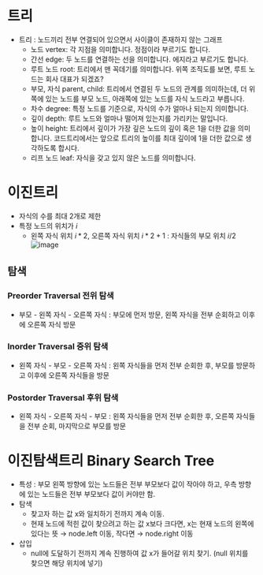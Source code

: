 # 트리
- 트리 : 노드끼리 전부 연결되어 있으면서 사이클이 존재하지 않는 그래프
  + 노드 vertex: 각 지점을 의미합니다. 정점이라 부르기도 합니다.
  + 간선 edge: 두 노드를 연결하는 선을 의미합니다. 에지라고 부르기도 합니다.
  + 루트 노드 root: 트리에서 맨 꼭데기를 의미합니다. 위쪽 조직도를 보면, 루트 노드는 회사 대표가 되겠죠?
  + 부모, 자식 parent, child: 트리에서 연결된 두 노드의 관계를 의미하는데, 더 위쪽에 있는 노드를 부모 노드, 아래쪽에 있는 노드를 자식 노드라고 부릅니다.
  + 차수 degree: 특정 노드를 기준으로, 자식의 수가 얼마나 되는지 의미합니다.
  + 깊이 depth: 루트 노드와 얼마나 떨어져 있는지를 가리키는 말입니다.
  + 높이 height: 트리에서 깊이가 가장 깊은 노드의 깊이 혹은 1을 더한 값을 의미합니다. 코드트리에서는 앞으로 트리의 높이를 최대 깊이에 1을 더한 값으로 생각하도록 합시다.
  + 리프 노드 leaf: 자식을 갖고 있지 않은 노드를 의미합니다.

# 이진트리
- 자식의 수를 최대 2개로 제한
- 특정 노드의 위치가 $i$
  + 왼쪽 자식 위치 $i*2$, 오른쪽 자식 위치 $i*2+1$ : 자식들의 부모 위치 $i/2$
![image](https://github.com/user-attachments/assets/dad2f584-7ded-4bd0-b3c0-4c6847e48e25)


## 탐색
### Preorder Traversal 전위 탐색
- 부모 - 왼쪽 자식 - 오른쪽 자식 : 부모에 먼저 방문, 왼쪽 자식을 전부 순회하고 이후에 오른쪽 자식 방문
### Inorder Traversal 중위 탐색
- 왼쪽 자식 - 부모 - 오른쪽 자식 : 왼쪽 자식들을 먼저 전부 순회한 후, 부모를 방문하고 이후에 오른쪽 자식들을 방문
### Postorder Traversal 후위 탐색
- 왼쪽 자식 - 오른쪽 자식 - 부모 : 왼쪽 자식들을 먼저 전부 순회한 후, 오른쪽 자식들을 전부 순회, 마지막으로 부모를 방문


# 이진탐색트리 Binary Search Tree
- 특성 : 부모 왼쪽 방향에 있는 노드들은 전부 부모보다 값이 작아야 하고, 우측 방향에 있는 노드들은 전부 부모보다 값이 커야만 함.
- 탐색
  + 찾고자 하는 값 x와 일치하기 전까지 계속 이동.
  + 현재 노드에 적힌 값이 찾으려고 하는 값 x보다 크다면, x는 현재 노드의 왼쪽에 있다는 뜻 → node.left 이동, 작다면 → node.right 이동
- 삽입
  + null에 도달하기 전까지 계속 진행하여 값 x가 들어갈 위치 찾기. (null 위치를 찾으면 해당 위치에 넣기)
